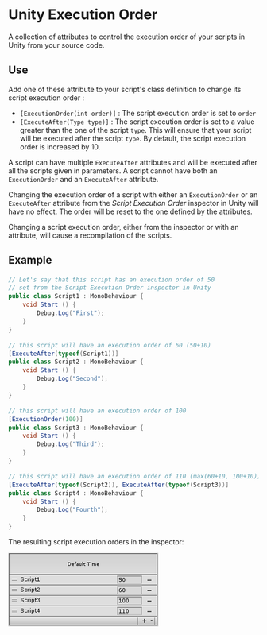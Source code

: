# Unity Execution Order

A collection of attributes to control the execution order of your scripts in Unity from your source code.

## Use
Add one of these attribute to your script's class definition to change its script execution order :
- `[ExecutionOrder(int order)]` : The script execution order is set to `order`
- `[ExecuteAfter(Type type)]` : The script execution order is set to a value greater than the one of the script `type`. This will ensure that your script will be executed after the script `type`. By default, the script execution order is increased by 10.

A script can have multiple `ExecuteAfter` attributes and will be executed after all the scripts given in parameters.
A script cannot have both an `ExecutionOrder` and an `ExecuteAfter` attribute.

Changing the execution order of a script with either an `ExecutionOrder` or an `ExecuteAfter` attribute from the *Script Execution Order* inspector in Unity will have no effect. The order will be reset to the one defined by the attributes.

Changing a script execution order, either from the inspector or with an attribute, will cause a recompilation of the scripts.

## Example
```csharp
// Let's say that this script has an execution order of 50
// set from the Script Execution Order inspector in Unity
public class Script1 : MonoBehaviour {
    void Start () {
        Debug.Log("First");
    }
}
```
```csharp
// this script will have an execution order of 60 (50+10)
[ExecuteAfter(typeof(Script1))]
public class Script2 : MonoBehaviour {
    void Start () {
        Debug.Log("Second");
    }
}
```
```csharp
// this script will have an execution order of 100
[ExecutionOrder(100)]
public class Script3 : MonoBehaviour {
    void Start () {
        Debug.Log("Third");
    }
}
```
```csharp
// this script will have an execution order of 110 (max(60+10, 100+10))
[ExecuteAfter(typeof(Script2)), ExecuteAfter(typeof(Script3))]
public class Script4 : MonoBehaviour {
    void Start () {
        Debug.Log("Fourth");
    }
}
```
The resulting script execution orders in the inspector:

![Script Execution Order inspector screenshot](/docs/screenshot1.png)
